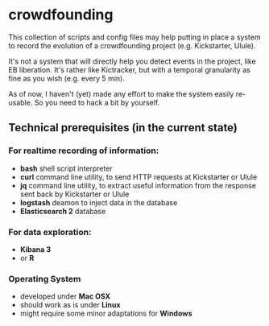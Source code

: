 # crowdfounding

This collection of scripts and config files may help putting in place a system to record the evolution of a crowdfounding project (e.g. Kickstarter, Ulule).

It's not a system that will directly help you detect events in the project, like EB liberation.
It's rather like Kictracker, but with a temporal granularity as fine as you wish (e.g. every 5 min).

As of now, I haven't (yet) made any effort to make the system easily re-usable.
So you need to hack a bit by yourself.

## Technical prerequisites (in the current state)

### For realtime recording of information:
- **bash** shell script interpreter
- **curl** command line utility, to send HTTP requests at Kickstarter or Ulule
- **jq** command line utility, to extract useful information from the response sent back by Kickstarter or Ulule
- **logstash** deamon to inject data in the database
- **Elasticsearch 2** database

### For data exploration:
- **Kibana 3**
- or **R**

### Operating System

- developed under **Mac OSX**
- should work as is under **Linux**
- might require some minor adaptations for **Windows**

